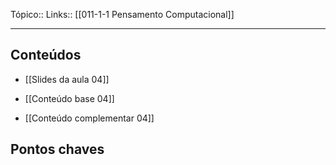 Tópico::
Links:: [[011-1-1 Pensamento Computacional]]

---
## Conteúdos


- [[Slides da aula 04]]

- [[Conteúdo base 04]] 

- [[Conteúdo complementar 04]]

## Pontos chaves
